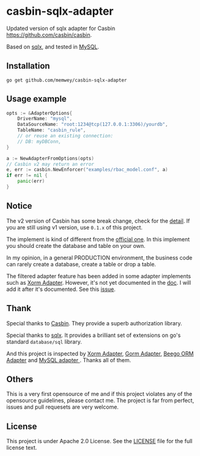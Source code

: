 # casbin-sqlx-adapter
Updated version of sqlx adapter for Casbin https://github.com/casbin/casbin.


Based on [sqlx](https://github.com/jmoiron/sqlx), and tested in [MySQL](https://github.com/go-sql-driver/mysql).

## Installation

    go get github.com/memwey/casbin-sqlx-adapter

## Usage example

```go
opts := &AdapterOptions{
    DriverName: "mysql",
    DataSourceName: "root:1234@tcp(127.0.0.1:3306)/yourdb",
    TableName: "casbin_rule",
    // or reuse an existing connection:
    // DB: myDBConn,
}

a := NewAdapterFromOptions(opts)
// Casbin v2 may return an error
e, err := casbin.NewEnforcer("examples/rbac_model.conf", a)
if err != nil {
    panic(err)
}
```

## Notice

The v2 version of Casbin has some break change, check for the [detail](https://github.com/casbin/casbin/releases/tag/v2.0.0). If you are still using v1 version, use `0.1.x` of this project.

The implement is kind of different from the [official one](https://casbin.org/docs/en/adapters). In this implement you should create the database and table on your own.

In my opinion, in a general PRODUCTION environment, the business code can rarely create a database, create a table or drop a table.

The filtered adapter feature has been added in some adapter implements such as [Xorm Adapter](https://github.com/casbin/xorm-adapter). However, it's not yet documented in the [doc](https://casbin.org/docs/en/adapters). I will add it after it's documented. See this [issue](https://github.com/casbin/casbin/issues/707).

## Thank

Special thanks to [Casbin](https://github.com/casbin). They provide a superb authorization library.

Special thanks to [sqlx](https://github.com/jmoiron/sqlx). It provides a brilliant set of extensions on go's standard `database/sql` library.

And this project is inspected by [Xorm Adapter](https://github.com/casbin/xorm-adapter), [Gorm Adapter](https://github.com/casbin/gorm-adapter), [Beego ORM Adapter](https://github.com/casbin/beego-orm-adapter) and [MySQL adapter
](https://github.com/casbin/mysql-adapter). Thanks all of them.

## Others

This is a very first opensource of me and if this project violates any of the opensource guidelines, please contact me. The project is far from perfect, issues and pull requesets are very welcome.

## License

This project is under Apache 2.0 License. See the [LICENSE](LICENSE) file for the full license text.
